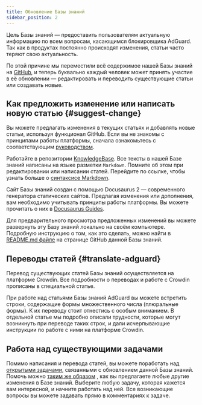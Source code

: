 ```yaml
---
title: Обновление Базы знаний
sidebar_position: 2
---
```


Цель Базы знаний — предоставить пользователям актуальную информацию по всем вопросам, касающимся блокировщика AdGuard. Так как в продуктах постоянно происходят изменения, статьи часто теряют свою актуальность.

По этой причине мы переместили всё содержимое нашей Базы знаний на [GitHub](https://github.com/AdguardTeam/KnowledgeBase), и теперь буквально каждый человек может принять участие в её обновлении — редактировать и переводить существующие статьи или создавать новые.

## Как предложить изменение или написать новую статью {#suggest-change}

Вы можете предлагать изменения в текущих статьях и добавлять новые статьи, используя функционал GitHub. Если вы не знакомы с принципами работы платформы, сначала ознакомьтесь с соответствующим [руководством](https://docs.github.com/en).

Работайте в репозитории [KnowledgeBase](https://github.com/AdguardTeam/KnowledgeBase). Все тексты в нашей Базе знаний написаны на языке разметки `Markdown`. Помните об этом при редактировании или написании статей. Перейдите по ссылке, чтобы узнать больше о [синтаксисе Markdown](https://docs.github.com/en/get-started/writing-on-github/getting-started-with-writing-and-formatting-on-github/basic-writing-and-formatting-syntax).

Сайт Базы знаний создан с помощью Docusaurus 2 — современного генератора статических сайтов. Предлагая изменения или дополнения, вам необходимо учитывать принципы работы платформы. Вы можете прочитать о них в [Docusaurus Guides](https://docusaurus.io/docs/category/guides).

Для предварительного просмотра предложенных изменений вы можете развернуть эту Базу знаний локально на своём компьютере. Подробную инструкцию о том, как это сделать, можно найти в [README.md файле](https://github.com/AdguardTeam/KnowledgeBaseDNS/blob/main/README.md) на странице GitHub данной Базы знаний.

## Переводы статей {#translate-adguard}

Перевод существующих статей Базы знаний осуществляется на платформе Crowdin. Все подробности о переводах и работе с Crowdin прописаны в специальной статье.

При работе над статьями Базы знаний AdGuard вы можете встретить строки, содержащие формы множественного числа (плюральные формы). К их переводу стоит отнестись с особым вниманием. В отдельной статье мы подробно описали трудности, которые могут возникнуть при переводе таких строк, и дали исчерпывающие инструкции по работе с ними на платформе Crowdin.

## Работа над существующими задачами

Помимо написания и перевода статей, вы можете поработать над [открытыми задачами](https://github.com/AdguardTeam/KnowledgeBase/issues), связанными с обновлением данной Базы знаний. Помочь можно [таким же образом](#suggest-change) , как вы предлагаете любые другие изменения в Базе знаний. Выберите любую задачу, которая кажется вам интересной, и начните работать над ней. Все возникающие вопросы вы можете задавать прямо в комментариях к задаче.